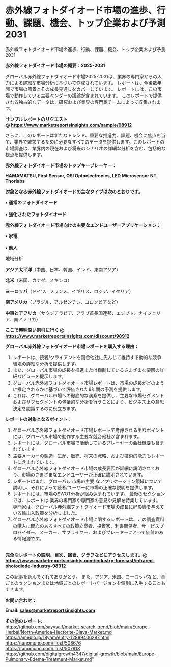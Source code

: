 # 赤外線フォトダイオード市場の進歩、行動、課題、機会、トップ企業および予測2031
赤外線フォトダイオード市場の進歩、行動、課題、機会、トップ企業および予測2031

<strong><b>赤外線フォトダイオード市場の概要：2025-2031</b></strong>

グローバル赤外線フォトダイオード市場2025-2031は、業界の専門家からの入力による詳細な市場分析に基づいて作成されています。 レポートは、今後数年間で市場の風景とその成長見通しをカバーしています。 レポートには、この市場で動作している主要ベンダーの議論が含まれています。 このレポートで提供される独占的なデータは、研究および業界の専門家チームによって収集されます。

<strong>サンプルレポートのリクエスト @ <a href=https://www.marketreportsinsights.com/sample/98912>https://www.marketreportsinsights.com/sample/98912</a></strong>

さらに、このレポートは新たなトレンド、重要な推進力、課題、機会に焦点を当て、業界で繁栄するために必要なすべてのデータを提供します。このレポートの市場調査は、業界内の現在および将来のシナリオの詳細な分析を含む、包括的な視点を提供します。

<strong>赤外線フォトダイオード市場のトップキープレーヤー：</strong>

<strong>HAMAMATSU, First Sensor, OSI Optoelectronics, LED Microsensor NT, Thorlabs</strong>

<strong><b>対象となる赤外線フォトダイオードの主なタイプは次のとおりです。</b></strong>

<strong>• 通常のフォトダイオード<br><br>• 強化されたフォトダイオード</strong>

<strong><b>赤外線フォトダイオード市場向けの主要なエンドユーザーアプリケーション：</b></strong>

<strong>• 家電<br><br>• 他人</strong>

 地域分析

<strong><b>アジア太平洋</b></strong>（中国、日本、韓国、インド、東南アジア）

<strong><b>北米</b></strong>（米国、カナダ、メキシコ）

<strong><b>ヨーロッパ</b></strong>（ドイツ、フランス、イギリス、ロシア、イタリア）

<strong><b>南アメリカ</b></strong>（ブラジル、アルゼンチン、コロンビアなど）

<strong><b>中東とアフリカ</b></strong>（サウジアラビア、アラブ首長国連邦、エジプト、ナイジェリア、南アフリカ）

<strong>ここで興味深い割引に行く @ <a href=https://www.marketreportsinsights.com/discount/98912>https://www.marketreportsinsights.com/discount/98912</a></strong>

<strong><b>グローバル赤外線フォトダイオード市場レポートを購入する理由：</b></strong>
<ol>
  <li>レポートは、読者/クライアントを競合他社に先んじて維持する動的な競争環境の詳細な分析を提供します。</li>
  <li>また、グローバル市場の成長を推進または抑制しているさまざまな要因の詳細なビューを提示します。</li>
  <li>グローバル赤外線フォトダイオード市場レポートは、市場の成長がどのように推定されるかに基づいて評価された8年間の予測を提供します。</li>
  <li>これは、グローバル市場への徹底的な洞察を提供し、主要な市場セグメントおよびサブセグメントの包括的な分析を行うことにより、ビジネス上の意思決定を認識するのに役立ちます。</li>
</ol>
<strong><b>レポートの対象となるポイント：</b></strong>
<ol>
  <li>グローバル赤外線フォトダイオード市場レポートで考慮される主なポイントには、グローバル市場で動作する主要な競合他社が含まれます。</li>
  <li>レポートには、グローバル市場で活動しているプレーヤーの会社概要も含まれています。</li>
  <li>主要メーカーの製造、生産、販売、将来の戦略、および技術的能力もレポートに含まれています。</li>
  <li>グローバル赤外線フォトダイオード市場の成長要因が詳細に説明されており、市場のさまざまなエンドユーザーが正確に説明されています。</li>
  <li>レポートはまた、グローバル 市場の主要 なアプリケーション領域について説明し、それによって読者/ユーザーに市場の正確な説明を提供します。</li>
  <li>レポートには、市場のSWOT分析が組み込まれています。 最後のセクションでは、レポートは 業界の専門家や専門家の意見や見解を特集しています。 専門家は、グローバル赤外線フォトダイオード市場の成長に好影響を与えている輸出入政策を分析しました。</li>
  <li>グローバル赤外線フォトダイオード市場に関するレポートは、この調査資料の購入に関心のあるすべての政策立案者、投資家、利害関係者、サービスプロバイダー、メーカー、サプライヤー、およびプレーヤーにとって価値のある情報源です。</li>
</ol><br>
<strong>完全なレポートの説明、目次、図表、グラフなどにアクセスします。@ <a href=https://www.marketreportsinsights.com/industry-forecast/infrared-photodiode-industry-98912>https://www.marketreportsinsights.com/industry-forecast/infrared-photodiode-industry-98912</a></strong>

この記事を読んでくれてありがとう。 また、アジア、米国、ヨーロッパなど、章ごとのセクションまたは地域ごとのレポートバージョンを個別に入手することもできます。

<strong><b>お問い合わせ：</b></strong>

<strong>Email: </strong><a href=mailto:sales@marketreportsinsights.com><strong>sales@marketreportsinsights.com</strong></a>

<strong>その他のレポート:</strong>
<br>
<a href=https://github.com/sayysaif/market-search-trend/blob/main/Europe-Herbal/North-America-Hectorite-Clays-Market.md>https://github.com/sayysaif/market-search-trend/blob/main/Europe-Herbal/North-America-Hectorite-Clays-Market.md</a>
<br>
<a href=https://ameblo.jp/18yam/entry-12889406287.html>https://ameblo.jp/18yam/entry-12889406287.html</a>
<br>
<a href=https://tanomuno.com/illust/508676>https://tanomuno.com/illust/508676</a>
<br>
<a href=https://tanomuno.com/illust/507918>https://tanomuno.com/illust/507918</a>
<br>
<a href=https://github.com/digitalgrowth4347/digital-growth/blob/main/Europe-Pulmonary-Edema-Treatment-Market.md>https://github.com/digitalgrowth4347/digital-growth/blob/main/Europe-Pulmonary-Edema-Treatment-Market.md</a>"
